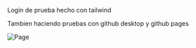Login de prueba hecho con tailwind

Tambien haciendo pruebas con github desktop y github pages

![Page](https://github.com/user-attachments/assets/b10d3b21-2524-4310-83da-cd4513909d1c)
